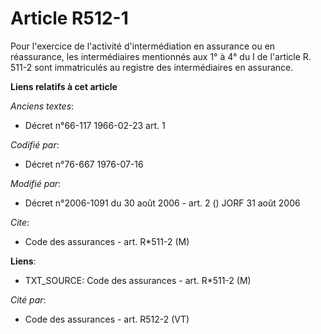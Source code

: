 # Article R512-1

Pour l'exercice de l'activité d'intermédiation en assurance ou en réassurance, les intermédiaires mentionnés aux 1° à 4° du I
de l'article R. 511-2 sont immatriculés au registre des intermédiaires en assurance.

**Liens relatifs à cet article**

_Anciens textes_:

  - Décret n°66-117 1966-02-23 art. 1

_Codifié par_:

  - Décret n°76-667 1976-07-16

_Modifié par_:

  - Décret n°2006-1091 du 30 août 2006 - art. 2 () JORF 31 août 2006

_Cite_:

  - Code des assurances - art. R*511-2 (M)

**Liens**:

  - TXT_SOURCE: Code des assurances - art. R*511-2 (M)

_Cité par_:

  - Code des assurances - art. R512-2 (VT)
